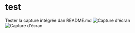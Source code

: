 # test
Tester la capture intégrée dan README.md
![Capture d'écran](téléchargement.jpeg)
![Capture d'écran](https://github.com/Idrissabelloissabii86/test/blob/main/téléchargement.jpeg)

